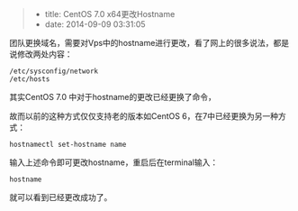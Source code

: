 > * title: CentOS 7.0 x64更改Hostname
> * date: 2014-09-09 03:31:05

团队更换域名，需要对Vps中的hostname进行更改，看了网上的很多说法，都是说修改两处内容：

    /etc/sysconfig/network
    /etc/hosts

其实CentOS 7.0 中对于hostname的更改已经更换了命令，

故而以前的这种方式仅仅支持老的版本如CentOS 6，在7中已经更换为另一种方式：

    hostnamectl set-hostname name

输入上述命令即可更改hostname，重启后在terminal输入：

    hostname

就可以看到已经更改成功了。